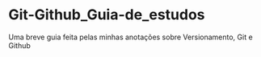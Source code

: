 # Git-Github_Guia-de_estudos
Uma breve guia feita pelas minhas anotações sobre Versionamento, Git e Github
